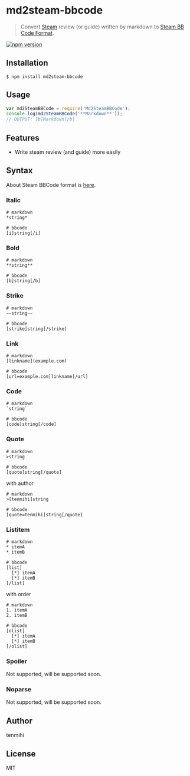 # md2steam-bbcode

> Convert [Steam](http://store.steampowered.com) review (or guide) written by markdown to [Steam BB Code Format](http://steamcommunity.com/comment/WorkshopItem/formattinghelp).

[![npm version](https://badge.fury.io/js/md2steam-bbcode.svg)](https://badge.fury.io/js/md2steam-bbcode)

## Installation

```console
$ npm install md2steam-bbcode
```

## Usage

```js
var md2SteamBBCode = require('Md2SteamBBCode');
console.log(md2SteamBBCode('**Markdown**'));
// OUTPUT: [b]Markdown[/b]
```

## Features

- Write steam review (and guide) more easily

## Syntax

About Steam BBCode format is [here](http://steamcommunity.com/comment/WorkshopItem/formattinghelp).

### Italic

```
# markdown
*string*

# bbcode
[i]string[/i]
```

### Bold

```
# markdown
**string**

# bbcode
[b]string[/b]
```

### Strike

```
# markdown
~~string~~

# bbcode
[strike]string[/strike]
```

### Link

```
# markdown
[linkname](example.com)

# bbcode
[url=example.com]linkname[/url]
```

### Code

```
# markdown
`string`

# bbcode
[code]string[/code]
```

### Quote

```
# markdown
>string

# bbcode
[quote]string[/quote]
```

with author

```
# markdown
>[tenmihi]string

# bbcode
[quote=tenmihi]string[/quote]
```

### Listitem

```
# markdown
* itemA
* itemB

# bbcode
[list]
  [*] itemA
  [*] itemB
[/list]
```

with order

```
# markdown
1. itemA
2. itemB

# bbcode
[olist]
  [*] itemA
  [*] itemB
[/olist]
```

### Spoiler

Not supported, will be supported soon.

### Noparse

Not supported, will be supported soon.

## Author

tenmihi

## License

MIT
